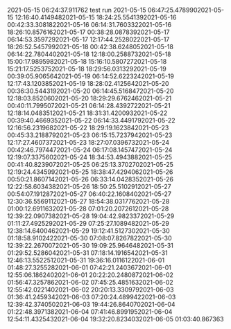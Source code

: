 2021-05-15 06:24:37.911762
test run
2021-05-15 06:47:25.4789902021-05-15 12:16:40.4149482021-05-15 18:24:25.5541392021-05-16 00:42:33.3081822021-05-16 06:14:31.7603322021-05-16 18:26:10.8576162021-05-17 00:38:28.0878392021-05-17 06:14:53.3597292021-05-17 12:17:44.2528022021-05-17 18:26:52.5457992021-05-18 00:42:38.6248052021-05-18 06:14:22.7804402021-05-18 12:18:00.2588732021-05-18 15:00:17.9895982021-05-18 15:16:10.5807272021-05-18 15:21:17.5253752021-05-18 18:29:56.0313292021-05-19 00:39:05.9065642021-05-19 06:14:52.6223242021-05-19 12:17:43.1203852021-05-19 18:28:02.4125642021-05-20 00:36:30.5443192021-05-20 06:14:45.5168472021-05-20 12:18:03.8520602021-05-20 18:29:29.6762462021-05-21 00:40:11.7995072021-05-21 06:14:28.4392722021-05-21 12:18:14.0483512021-05-21 18:31:31.4200932021-05-22 00:39:40.4669352021-05-22 06:14:33.4491792021-05-22 12:16:56.2319682021-05-22 18:29:19.1623842021-05-23 00:45:33.2188792021-05-23 06:15:15.7237942021-05-23 12:17:27.4607372021-05-23 18:27:07.0396732021-05-24 00:42:46.7974472021-05-24 06:17:08.1457472021-05-24 12:19:07.3375602021-05-24 18:34:53.4943882021-05-25 00:41:40.8239072021-05-25 06:25:13.3702702021-05-25 12:19:24.4345992021-05-25 18:38:47.4294062021-05-26 00:50:21.8607142021-05-26 06:33:14.0428352021-05-26 12:22:58.6034382021-05-26 18:50:25.5102912021-05-27 00:54:07.1912872021-05-27 06:40:22.1608402021-05-27 12:30:36.5569112021-05-27 18:54:38.0317762021-05-28 01:00:12.6911632021-05-28 07:01:20.2072612021-05-28 12:39:22.0907382021-05-28 19:04:42.9823372021-05-29 01:11:27.4925292021-05-29 07:25:27.1089482021-05-29 12:38:14.6400462021-05-29 19:12:41.5127302021-05-30 01:18:58.9102422021-05-30 07:08:07.8267822021-05-30 12:39:22.2670072021-05-30 19:09:25.9646482021-05-31 01:29:52.5286042021-05-31 07:18:14.1916542021-05-31 12:46:13.5522512021-05-31 19:36:16.0116122021-06-01 01:48:27.3255282021-06-01 07:42:21.2403672021-06-01 12:55:06.1862402021-06-01 20:22:20.2480872021-06-02 01:56:47.3257862021-06-02 07:45:25.4851632021-06-02 12:55:42.0221402021-06-02 20:20:13.3309792021-06-03 01:36:41.2459342021-06-03 07:20:24.4899422021-06-03 12:39:42.3740502021-06-03 19:44:26.8640702021-06-04 01:22:48.3971382021-06-04 07:41:46.8991952021-06-04 12:54:11.4325432021-06-04 19:32:20.8234032021-06-05 01:03:40.867363